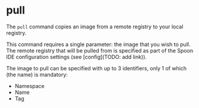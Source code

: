 # pull

The `pull` command copies an image from a remote registry to your local registry. 

This command requires a single parameter: the image that you wish to pull. The remote registry that will be pulled from is specified as part of the Spoon IDE configuration settings (see [config](TODO: add link)). 

The image to pull can be specified with up to 3 identifiers, only 1 of which (the name) is mandatory: 

- Namespace
- Name
- Tag


